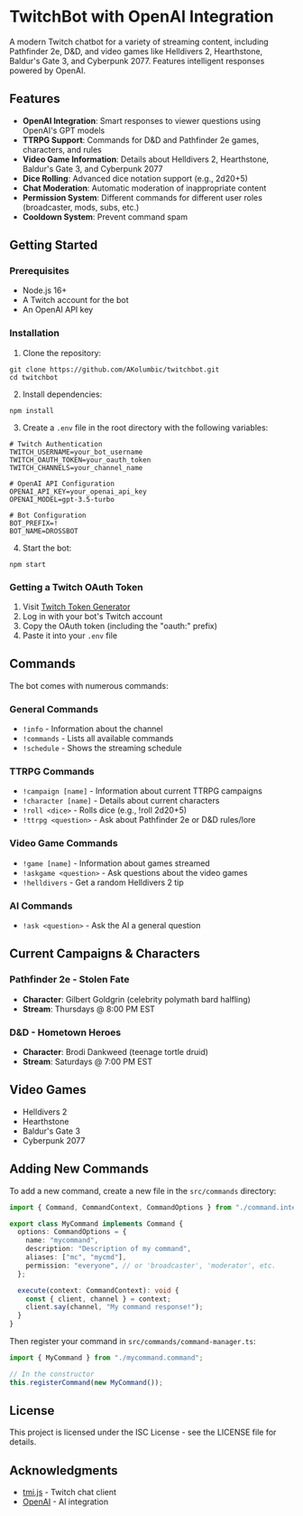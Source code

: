 # TwitchBot with OpenAI Integration

A modern Twitch chatbot for a variety of streaming content, including Pathfinder 2e, D&D, and video games like Helldivers 2, Hearthstone, Baldur's Gate 3, and Cyberpunk 2077. Features intelligent responses powered by OpenAI.

## Features

- **OpenAI Integration**: Smart responses to viewer questions using OpenAI's GPT models
- **TTRPG Support**: Commands for D&D and Pathfinder 2e games, characters, and rules
- **Video Game Information**: Details about Helldivers 2, Hearthstone, Baldur's Gate 3, and Cyberpunk 2077
- **Dice Rolling**: Advanced dice notation support (e.g., 2d20+5)
- **Chat Moderation**: Automatic moderation of inappropriate content
- **Permission System**: Different commands for different user roles (broadcaster, mods, subs, etc.)
- **Cooldown System**: Prevent command spam

## Getting Started

### Prerequisites

- Node.js 16+
- A Twitch account for the bot
- An OpenAI API key

### Installation

1. Clone the repository:

```
git clone https://github.com/AKolumbic/twitchbot.git
cd twitchbot
```

2. Install dependencies:

```
npm install
```

3. Create a `.env` file in the root directory with the following variables:

```
# Twitch Authentication
TWITCH_USERNAME=your_bot_username
TWITCH_OAUTH_TOKEN=your_oauth_token
TWITCH_CHANNELS=your_channel_name

# OpenAI API Configuration
OPENAI_API_KEY=your_openai_api_key
OPENAI_MODEL=gpt-3.5-turbo

# Bot Configuration
BOT_PREFIX=!
BOT_NAME=DROSSBOT
```

4. Start the bot:

```
npm start
```

### Getting a Twitch OAuth Token

1. Visit [Twitch Token Generator](https://twitchapps.com/tmi/)
2. Log in with your bot's Twitch account
3. Copy the OAuth token (including the "oauth:" prefix)
4. Paste it into your `.env` file

## Commands

The bot comes with numerous commands:

### General Commands

- `!info` - Information about the channel
- `!commands` - Lists all available commands
- `!schedule` - Shows the streaming schedule

### TTRPG Commands

- `!campaign [name]` - Information about current TTRPG campaigns
- `!character [name]` - Details about current characters
- `!roll <dice>` - Rolls dice (e.g., !roll 2d20+5)
- `!ttrpg <question>` - Ask about Pathfinder 2e or D&D rules/lore

### Video Game Commands

- `!game [name]` - Information about games streamed
- `!askgame <question>` - Ask questions about the video games
- `!helldivers` - Get a random Helldivers 2 tip

### AI Commands

- `!ask <question>` - Ask the AI a general question

## Current Campaigns & Characters

### Pathfinder 2e - Stolen Fate

- **Character**: Gilbert Goldgrin (celebrity polymath bard halfling)
- **Stream**: Thursdays @ 8:00 PM EST

### D&D - Hometown Heroes

- **Character**: Brodi Dankweed (teenage tortle druid)
- **Stream**: Saturdays @ 7:00 PM EST

## Video Games

- Helldivers 2
- Hearthstone
- Baldur's Gate 3
- Cyberpunk 2077

## Adding New Commands

To add a new command, create a new file in the `src/commands` directory:

```typescript
import { Command, CommandContext, CommandOptions } from "./command.interface";

export class MyCommand implements Command {
  options: CommandOptions = {
    name: "mycommand",
    description: "Description of my command",
    aliases: ["mc", "mycmd"],
    permission: "everyone", // or 'broadcaster', 'moderator', etc.
  };

  execute(context: CommandContext): void {
    const { client, channel } = context;
    client.say(channel, "My command response!");
  }
}
```

Then register your command in `src/commands/command-manager.ts`:

```typescript
import { MyCommand } from "./mycommand.command";

// In the constructor
this.registerCommand(new MyCommand());
```

## License

This project is licensed under the ISC License - see the LICENSE file for details.

## Acknowledgments

- [tmi.js](https://github.com/tmijs/tmi.js) - Twitch chat client
- [OpenAI](https://openai.com/) - AI integration

